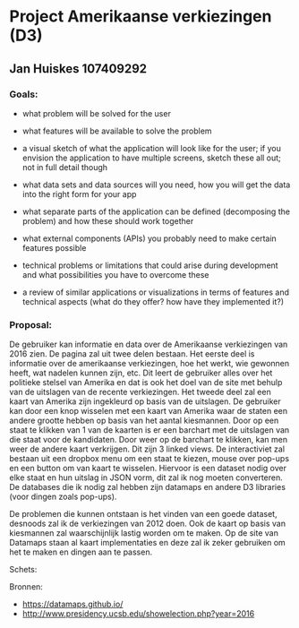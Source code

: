 # Project Amerikaanse verkiezingen (D3)

## Jan Huiskes 107409292

### Goals:

* what problem will be solved for the user

* what features will be available to solve the problem

* a visual sketch of what the application will look like for the user; if you envision the application to have multiple screens, sketch these all out; not in full detail though

* what data sets and data sources will you need, how you will get the data into the right form for your app

* what separate parts of the application can be defined (decomposing the problem) and how these should work together

* what external components (APIs) you probably need to make certain features possible

* technical problems or limitations that could arise during development and what possibilities you have to overcome these

* a review of similar applications or visualizations in terms of features and technical aspects (what do they offer? how have they implemented it?)

### Proposal:

De gebruiker kan informatie en data over de Amerikaanse verkiezingen van 2016 zien. De pagina zal uit twee delen bestaan. Het eerste deel is informatie over de amerikaanse verkiezingen, hoe het werkt, wie gewonnen heeft, wat nadelen kunnen zijn, etc. Dit leert de gebruiker alles over het politieke stelsel van Amerika en dat is ook het doel van de site met behulp van de uitslagen van de recente verkiezingen. Het tweede deel zal een kaart van Amerika zijn ingekleurd op basis van de uitslagen. De gebruiker kan door een knop wisselen met een kaart van Amerika waar de staten een andere grootte hebben op basis van het aantal kiesmannen. Door op een staat te klikken van 1 van de kaarten is er een barchart met de uitslagen van die staat voor de kandidaten. Door weer op de barchart te klikken, kan men weer de andere kaart verkrijgen. Dit zijn 3 linked views. De interactiviet zal bestaan uit een dropbox menu om een staat te kiezen, mouse over pop-ups en een button om van kaart te wisselen. Hiervoor is een dataset nodig over elke staat en hun uitslag in JSON vorm, dit zal ik nog moeten converteren. De databases die ik nodig zal hebben zijn datamaps en andere D3 libraries (voor dingen zoals pop-ups).

De problemen die kunnen ontstaan is het vinden van een goede dataset, desnoods zal ik de verkiezingen van 2012 doen. Ook de kaart op basis van kiesmannen zal waarschijnlijk lastig worden om te maken. Op de site van Datamaps staan al kaart implementaties en deze zal ik zeker gebruiken om het te maken en dingen aan te passen.

Schets:

Bronnen:
* https://datamaps.github.io/
* http://www.presidency.ucsb.edu/showelection.php?year=2016

